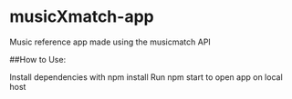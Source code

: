 # musicXmatch-app

Music reference app made using the musicmatch API

##How to Use:

Install dependencies with npm install
Run npm start to open app on local host
